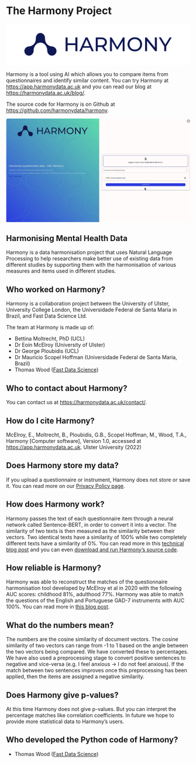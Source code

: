 # The Harmony Project

![The Harmony Project logo](https://raw.githubusercontent.com/harmonydata/brand/main/Logo/PNG/%D0%BB%D0%BE%D0%B3%D0%BE%20%D1%84%D1%83%D0%BB-05.png)

Harmony is a tool using AI which allows you to compare items from questionnaires and identify similar content. You can try Harmony at https://app.harmonydata.ac.uk and you can read our blog at https://harmonydata.ac.uk/blog/.

The source code for Harmony is on Github at https://github.com/harmonydata/harmony.

[![Harmonising questionnaires](/profile/video.jpg)](https://www.youtube.com/watch?v=cEZppTBj1NI "Harmonising questionnaires")

## Harmonising Mental Health Data

Harmony is a data harmonisation project that uses Natural Language Processing to help researchers make better use of existing data from different studies by supporting them with the harmonisation of various measures and items used in different studies.

## Who worked on Harmony?

Harmony is a collaboration project between the University of Ulster, University College London, the Universidade Federal de Santa Maria in Brazil, and Fast Data Science Ltd.

The team at Harmony is made up of:

* Bettina Moltrecht, PhD (UCL)
* Dr Eoin McElroy (University of Ulster)
* Dr George Ploubidis (UCL)
* Dr Mauricio Scopel Hoffman (Universidade Federal de Santa Maria, Brazil)
* Thomas Wood ([Fast Data Science](https://fastdatascience.com))

## Who to contact about Harmony?

You can contact us at https://harmonydata.ac.uk/contact/.

## How do I cite Harmony?

McElroy, E., Moltrecht, B., Ploubidis, G.B., Scopel Hoffman, M., Wood, T.A., Harmony [Computer software], Version 1.0, accessed at https://app.harmonydata.ac.uk. Ulster University (2022)

## Does Harmony store my data?

If you upload a questionnaire or instrument, Harmony does not store or save it. You can read more on our [Privacy Policy page](https://harmonydata.ac.uk/privacy-policy/).

## How does Harmony work?

Harmony passes the text of each questionnaire item through a neural network called Sentence-BERT, in order to convert it into a vector. The similarity of two texts is then measured as the similarity between their vectors. Two identical texts have a similarity of 100% while two completely different texts have a similarity of 0%. You can read more in this [technical blog post](https://harmonydata.ac.uk/how-does-harmony-work/) and you can even [download and run Harmony’s source code](https://github.com/harmonydata/harmony).

## How reliable is Harmony?

Harmony was able to reconstruct the matches of the questionnaire harmonisation tool developed by McElroy et al in 2020 with the following AUC scores: childhood 81%, adulthood 77%. Harmony was able to match the questions of the English and Portuguese GAD-7 instruments with AUC 100%. You can read more in [this blog post](https://harmonydata.ac.uk/measuring-the-performance-of-nlp-algorithms/).

## What do the numbers mean?

The numbers are the cosine similarity of document vectors. The cosine similarity of two vectors can range from -1 to 1 based on the angle between the two vectors being compared. We have converted these to percentages. We have also used a preprocessing stage to convert positive sentences to negative and vice-versa (e.g. I feel anxious -> I do not feel anxious). If the match between two sentences improves once this preprocessing has been applied, then the items are assigned a negative similarity.

## Does Harmony give p-values?
At this time Harmony does not give p-values. But you can interpret the percentage matches like correlation coefficients. In future we hope to provide more statistical data to Harmony’s users.

## Who developed the Python code of Harmony?

* Thomas Wood ([Fast Data Science](https://fastdatascience.com))
